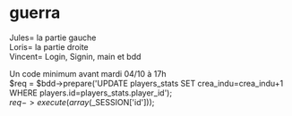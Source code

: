 # guerra

Jules= la partie gauche <br>
Loris= la partie droite <br>
Vincent= Login, Signin, main et bdd <br>

Un code minimum avant mardi 04/10 à 17h <br> 
$req = $bdd->prepare('UPDATE players_stats SET crea_indu=crea_indu+1 WHERE players.id=players_stats.player_id');<br>
$req->execute(array($_SESSION['id'])); 
